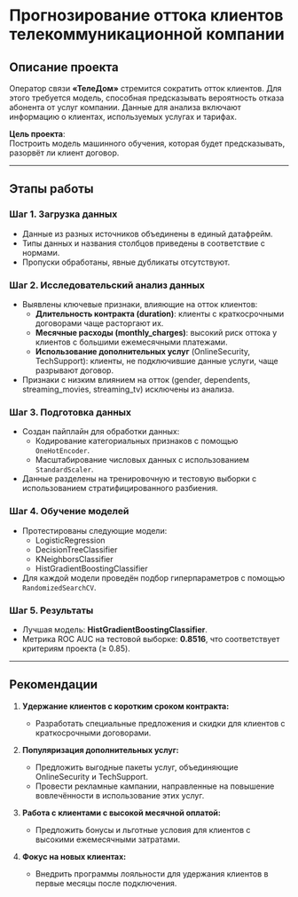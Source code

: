 # Прогнозирование оттока клиентов телекоммуникационной компании

## Описание проекта
Оператор связи **«ТелеДом»** стремится сократить отток клиентов. Для этого требуется модель, способная предсказывать вероятность отказа абонента от услуг компании. Данные для анализа включают информацию о клиентах, используемых услугах и тарифах.

**Цель проекта**:  
Построить модель машинного обучения, которая будет предсказывать, разорвёт ли клиент договор.

---

## Этапы работы

### Шаг 1. Загрузка данных
- Данные из разных источников объединены в единый датафрейм.
- Типы данных и названия столбцов приведены в соответствие с нормами.
- Пропуски обработаны, явные дубликаты отсутствуют.

### Шаг 2. Исследовательский анализ данных
- Выявлены ключевые признаки, влияющие на отток клиентов:
  - **Длительность контракта (duration)**: клиенты с краткосрочными договорами чаще расторгают их.
  - **Месячные расходы (monthly_charges)**: высокий риск оттока у клиентов с большими ежемесячными платежами.
  - **Использование дополнительных услуг** (OnlineSecurity, TechSupport): клиенты, не подключившие данные услуги, чаще разрывают договор.
- Признаки с низким влиянием на отток (gender, dependents, streaming_movies, streaming_tv) исключены из анализа.

### Шаг 3. Подготовка данных
- Создан пайплайн для обработки данных:
  - Кодирование категориальных признаков с помощью `OneHotEncoder`.
  - Масштабирование числовых данных с использованием `StandardScaler`.
- Данные разделены на тренировочную и тестовую выборки с использованием стратифицированного разбиения.

### Шаг 4. Обучение моделей
- Протестированы следующие модели:
  - LogisticRegression
  - DecisionTreeClassifier
  - KNeighborsClassifier
  - HistGradientBoostingClassifier
- Для каждой модели проведён подбор гиперпараметров с помощью `RandomizedSearchCV`.

### Шаг 5. Результаты
- Лучшая модель: **HistGradientBoostingClassifier**.
- Метрика ROC AUC на тестовой выборке: **0.8516**, что соответствует критериям проекта (≥ 0.85).

---

## Рекомендации

1. **Удержание клиентов с коротким сроком контракта:**
   - Разработать специальные предложения и скидки для клиентов с краткосрочными договорами.

2. **Популяризация дополнительных услуг:**
   - Предложить выгодные пакеты услуг, объединяющие OnlineSecurity и TechSupport.
   - Провести рекламные кампании, направленные на повышение вовлечённости в использование этих услуг.

3. **Работа с клиентами с высокой месячной оплатой:**
   - Предложить бонусы и льготные условия для клиентов с высокими ежемесячными затратами.

4. **Фокус на новых клиентах:**
   - Внедрить программы лояльности для удержания клиентов в первые месяцы после подключения.


